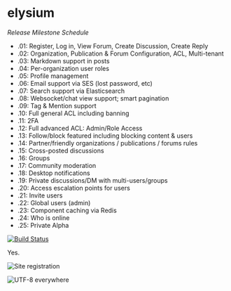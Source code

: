 # elysium

*Release Milestone Schedule*
- .01: Register, Log in, View Forum, Create Discussion, Create Reply
- .02: Organization, Publication & Forum Configuration, ACL, Multi-tenant
- .03: Markdown support in posts
- .04: Per-organization user roles
- .05: Profile management
- .06: Email support via SES (lost password, etc)
- .07: Search support via Elasticsearch
- .08: Websocket/chat view support; smart pagination
- .09: Tag & Mention support
- .10: Full general ACL including banning
- .11: 2FA
- .12: Full advanced ACL: Admin/Role Access
- .13: Follow/block featured including blocking content & users
- .14: Partner/friendly organizations / publications / forums rules
- .15: Cross-posted discussions
- .16: Groups
- .17: Community moderation
- .18: Desktop notifications
- .19: Private discussions/DM with multi-users/groups
- .20: Access escalation points for users 
- .21: Invite users
- .22: Global users (admin)
- .23: Component caching via Redis
- .24: Who is online
- .25: Private Alpha

[![Build Status](https://drone.io/github.com/hipinion/elysium/status.png)](https://drone.io/github.com/hipinion/elysium/latest)

Yes.

![Site registration](public/screenshots/register.png "Site Registration")

![UTF-8 everywhere](public/screenshots/utf8-user.png "UTF-8 everywhere")